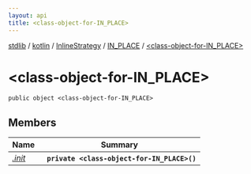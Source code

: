 ```yaml
---
layout: api
title: <class-object-for-IN_PLACE>
---
```

[stdlib](../../../../index.md) / [kotlin](../../../index.md) / [InlineStrategy](../../index.md) / [IN_PLACE](../index.md) / [<class-object-for-IN_PLACE>](index.md)

# <class-object-for-IN_PLACE>

```
public object <class-object-for-IN_PLACE>
```

## Members

| Name | Summary |
|------|---------|
|[*.init*](_init_.md)|&nbsp;&nbsp;**`private <class-object-for-IN_PLACE>()`**<br>|
